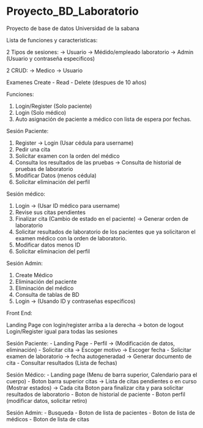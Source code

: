 # Proyecto_BD_Laboratorio
Proyecto de base de datos Universidad de la sabana

Lista de funciones y caracteristicas:

2 Tipos de sesiones:
    -> Usuario
    -> Médido/empleado laboratorio
    -> Admin (Usuario y contraseña especificos)


2 CRUD:
    -> Medico
    -> Usuario

Examenes Create - Read - Delete (despues de 10 años)

Funciones:


1. Login/Register (Solo paciente) 
2. Login (Solo médico)
3. Auto asignación de paciente a médico con lista de espera por fechas.

Sesión Paciente:
1. Register -> Login (Usar cédula para username)
2. Pedir una cita
3. Solicitar examen con la orden del médico
4. Consulta los resultados de las pruebas
    -> Consulta de historial de pruebas de laboratorio 
5. Modificar Datos (menos cédula)
6. Solicitar eliminación del perfil

Sesión médico:
1. Login -> (Usar ID médico para username)
2. Revise sus citas pendientes
3. Finalizar cita (Cambio de estado en el paciente)
    -> Generar orden de laboratorio
4. Solicitar resultados de laboratorio de los pacientes que ya solicitaron el examen médico con la orden de laboratorio.
5. Modificar datos menos ID
6. Solicitar eliminacion del perfil

Sesión Admin: 
1. Create Médico
2. Eliminación del paciente
3. Eliminación del médico
4. Consulta de tablas de BD
5. Login -> (Usando ID y contraseñas especificos)


Front End:

Landing Page con login/register arriba a la derecha -> boton de logout
Login/Register igual para todas las sesiones

Sesión Paciente: 
    - Landing Page
    - Perfil -> (Modificación de datos, eliminación)
    - Solicitar cita -> Escoger motivo -> Escoger fecha
    - Solicitar examen de laboratorio -> fecha autogeneradad -> Generar documento de cita
    - Consultar resultados (Lista de fechas)


Sesión Médico:
    - Landing page (Menu de barra superior, Calendario para el cuerpo)
    - Boton barra superior citas -> Lista de citas pendientes o en curso (Mostrar estados) -> Cada cita Boton para finalizar cita y para solicitar resultados de laboratorio
    - Boton de historial de paciente
    - Boton perfil (modificar datos, solicitar retiro)


Sesión Admin:
    - Busqueda
    - Boton de lista de pacientes
    - Boton de lista de médicos
    - Boton de lista de citas